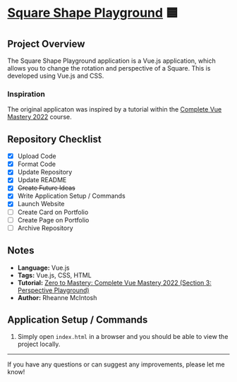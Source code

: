 # [Square Shape Playground](https://rheannemcintosh.github.io/square-shape-playground) :blue_square:

## Project Overview
The Square Shape Playground application is a Vue.js application, which allows you to change the rotation and perspective of a Square. This is developed using Vue.js and CSS.

### Inspiration
The original applicaton was inspired by a tutorial within the [Complete Vue Mastery 2022](https://www.udemy.com/course/complete-vue-js-developer-zero-to-mastery-vuex) course.

<!-- ### Customising the Application -->

## Repository Checklist
- [x] Upload Code
- [x] Format Code
- [x] Update Repository
- [x] Update README
- [x] <s>Create Future Ideas</s>
- [x] Write Application Setup / Commands
- [x] Launch Website
- [ ] Create Card on Portfolio
- [ ] Create Page on Portfolio
- [ ] Archive Repository

<!-- ## Future Ideas -->
<!-- :bulb: Add Future Ideas Here -->

## Notes
- **Language:** Vue.js
- **Tags:** Vue.js, CSS, HTML
- **Tutorial:** [Zero to Mastery: Complete Vue Mastery 2022 (Section 3: Perspective Playground)](https://www.udemy.com/course/complete-vue-js-developer-zero-to-mastery-vuex)
- **Author:** Rheanne McIntosh

## Application Setup / Commands
1. Simply open `index.html` in a browser and you should be able to view the project locally.

<hr>

If you have any questions or can suggest any improvements, please let me know!
